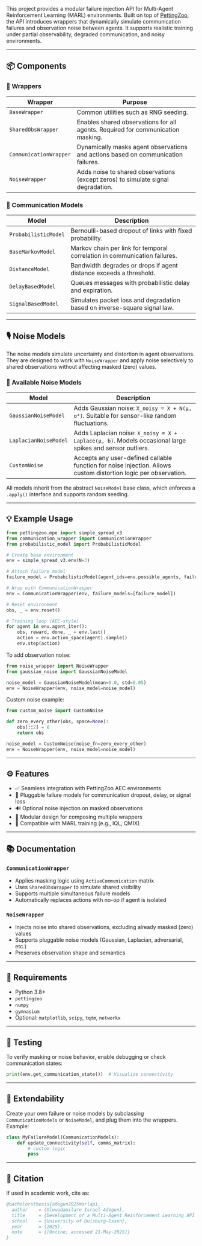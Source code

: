 
This project provides a modular failure injection API for Multi-Agent Reinforcement Learning (MARL) environments. Built on top of [PettingZoo](https://pettingzoo.farama.org/), the API introduces wrappers that dynamically simulate communication failures and observation noise between agents. It supports realistic training under partial observability, degraded communication, and noisy environments.

---

## 📦 Components

### 🧩 Wrappers

| Wrapper | Purpose |
|--------|---------|
| `BaseWrapper` | Common utilities such as RNG seeding. |
| `SharedObsWrapper` | Enables shared observations for all agents. Required for communication masking. |
| `CommunicationWrapper` | Dynamically masks agent observations and actions based on communication failures. |
| `NoiseWrapper` | Adds noise to shared observations (except zeros) to simulate signal degradation. |

### 🔌 Communication Models

| Model | Description |
|-------|-------------|
| `ProbabilisticModel` | Bernoulli-based dropout of links with fixed probability. |
| `BaseMarkovModel` | Markov chain per link for temporal correlation in communication failures. |
| `DistanceModel` | Bandwidth degrades or drops if agent distance exceeds a threshold. |
| `DelayBasedModel` | Queues messages with probabilistic delay and expiration. |
| `SignalBasedModel` | Simulates packet loss and degradation based on inverse-square signal law. |

---

## 🎙️ Noise Models

The noise models simulate uncertainty and distortion in agent observations. They are designed to work with `NoiseWrapper` and apply noise selectively to shared observations without affecting masked (zero) values.

### 🧩 Available Noise Models


| Model                | Description                                                                                  |
|---------------------|----------------------------------------------------------------------------------------------|
| `GaussianNoiseModel` | Adds Gaussian noise: `X_noisy = X + N(μ, σ²)`. Suitable for sensor-like random fluctuations. |
| `LaplacianNoiseModel` | Adds Laplacian noise: `X_noisy = X + Laplace(μ, b)`. Models occasional large spikes and sensor outliers. |
| `CustomNoise`        | Accepts any user-defined callable function for noise injection. Allows custom distortion logic per observation. |
All models inherit from the abstract `NoiseModel` base class, which enforces a `.apply()` interface and supports random seeding.

---

## 💡 Example Usage

```python
from pettingzoo.mpe import simple_spread_v3
from communication_wrapper import CommunicationWrapper
from probabilistic_model import ProbabilisticModel

# Create base environment
env = simple_spread_v3.env(N=3)

# Attach failure model
failure_model = ProbabilisticModel(agent_ids=env.possible_agents, failure_prob=0.5)

# Wrap with CommunicationWrapper
env = CommunicationWrapper(env, failure_models=[failure_model])

# Reset environment
obs, _ = env.reset()

# Training loop (AEC-style)
for agent in env.agent_iter():
    obs, reward, done, _ = env.last()
    action = env.action_space(agent).sample()
    env.step(action)
```

To add observation noise:

```python
from noise_wrapper import NoiseWrapper
from gaussian_noise import GaussianNoiseModel

noise_model = GaussianNoiseModel(mean=0.0, std=0.05)
env = NoiseWrapper(env, noise_model=noise_model)
```

Custom noise example:

```python
from custom_noise import CustomNoise

def zero_every_other(obs, space=None):
    obs[::2] = 0
    return obs

noise_model = CustomNoise(noise_fn=zero_every_other)
env = NoiseWrapper(env, noise_model=noise_model)
```

---

## ⚙️ Features

- ✅ Seamless integration with PettingZoo AEC environments  
- 🔁 Pluggable failure models for communication dropout, delay, or signal loss  
- 🔊 Optional noise injection on masked observations  
- 🧩 Modular design for composing multiple wrappers  
- 🧪 Compatible with MARL training (e.g., IQL, QMIX)  

---

## 📚 Documentation

### `CommunicationWrapper`
- Applies masking logic using `ActiveCommunication` matrix
- Uses `SharedObsWrapper` to simulate shared visibility
- Supports multiple simultaneous failure models
- Automatically replaces actions with no-op if agent is isolated

### `NoiseWrapper`
- Injects noise into shared observations, excluding already masked (zero) values
- Supports pluggable noise models (Gaussian, Laplacian, adversarial, etc.)
- Preserves observation shape and semantics

---

## 🧰 Requirements

- Python 3.8+
- `pettingzoo`
- `numpy`
- `gymnasium`
- Optional: `matplotlib`, `scipy`, `tqdm`, `networkx`

---

## 🧪 Testing

To verify masking or noise behavior, enable debugging or check communication states:

```python
print(env.get_communication_state())  # Visualize connectivity
```

---

## 🧬 Extendability

Create your own failure or noise models by subclassing `CommunicationModels` or `NoiseModel`, and plug them into the wrappers. Example:

```python
class MyFailureModel(CommunicationModels):
    def update_connectivity(self, comms_matrix):
        # custom logic
        pass
```

---

## 📘 Citation

If used in academic work, cite as:

```bibtex
@bachelorsthesis{adegun2025marlapi,
  author    = {Oluwadamilare Israel Adegun},
  title     = {Development of a Multi-Agent Reinforcement Learning API for Dynamic Observation and Action Spaces},
  school    = {University of Duisburg-Essen},
  year      = {2025},
  note      = {[Online; accessed 21-May-2025]}
}
```